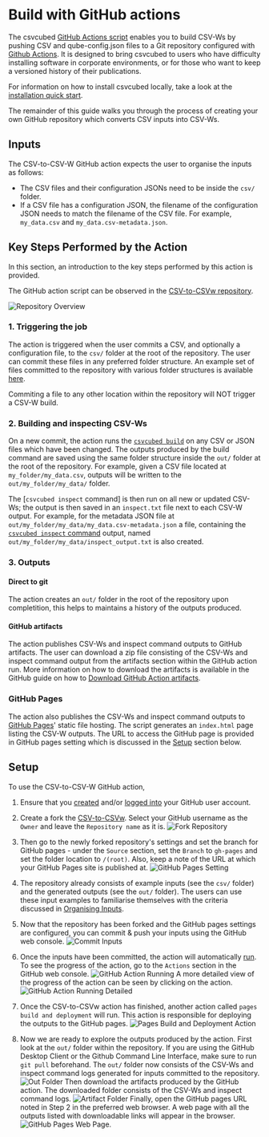 # Build with GitHub actions

The csvcubed [GitHub Actions script](https://github.com/GSS-Cogs/csv-to-csvw/blob/main/.github/workflows/csv-to-csvw.yml) enables you to build CSV-Ws by pushing CSV and qube-config.json files to a Git repository configured with [Github Actions](https://docs.github.com/en/actions). It is designed to bring csvcubed to users who have difficulty installing software in corporate environments, or for those who want to keep a versioned history of their publications.

For information on how to install csvcubed locally, take a look at the [installation quick start](../quick-start/installation.md).

The remainder of this guide walks you through the process of creating your own GitHub repository which converts CSV inputs into CSV-Ws.

## Inputs 

The CSV-to-CSV-W GitHub action expects the user to organise the inputs as follows:

* The CSV files and their configuration JSONs need to be inside the `csv/` folder.
* If a CSV file has a configuration JSON, the filename of the configuration JSON needs to match the filename of the CSV file. For example, `my_data.csv` and `my_data.csv-metadata.json`.

## Key Steps Performed by the Action

In this section, an introduction to the key steps performed by this action is provided.

The GitHub action script can be observed in the [CSV-to-CSVw repository](https://github.com/GSS-Cogs/csv-to-csvw).

![Repository Overview](../images/guides/csv-to-csvw-github-action/repo_overview.png)

### 1. Triggering the job

The action is triggered when the user commits a CSV, and optionally a configuration file, to the `csv/` folder at the root of the repository. The user can commit these files in any preferred folder structure. An example set of files committed to the repository with various folder structures is available [here](https://github.com/GSS-Cogs/csv-to-csvw/tree/main/csv).

Commiting a file to any other location within the repository will NOT trigger a CSV-W build.

### 2. Building and inspecting CSV-Ws

On a new commit, the action runs the [`csvcubed build`](command-line/build-command.md) on any CSV or JSON files which have been changed. The outputs produced by the build command are saved using the same folder structure inside the `out/` folder at the root of the repository. For example, given a CSV file located at `my_folder/my_data.csv`, outputs will be written to the `out/my_folder/my_data/` folder.

The [`csvcubed inspect` command] is then run on all new or updated CSV-Ws; the output is then saved in an `inspect.txt` file next to each CSV-W output. For example, for the metadata JSON file at `out/my_folder/my_data/my_data.csv-metadata.json` a file, containing the [`csvcubed inspect` command](command-line/inspect-command.md) output, named `out/my_folder/my_data/inspect_output.txt` is also created. 

### 3. Outputs

#### Direct to git 

The action creates an `out/` folder in the root of the repository upon completition, this helps to maintains a history of the outputs produced.

#### GitHub artifacts

The action publishes CSV-Ws and inspect command outputs to GitHub artifacts. The user can download a zip file consisting of the CSV-Ws and inspect command output from the artifacts section within the GitHub action run. More information on how to download the artifacts is available in the GitHub guide on how to [Download GitHub Action artifacts](https://docs.github.com/en/actions/managing-workflow-runs/downloading-workflow-artifacts).

### GitHub Pages

The action also publishes the CSV-Ws and inspect command outputs to [GitHub Pages](https://pages.github.com/)' static file hosting. The script generates an `index.html` page listing the CSV-W outputs. The URL to access the GitHub page is provided in GitHub pages setting which is discussed in the [Setup](#setup) section below.

## Setup

To use the CSV-to-CSV-W GitHub action,

1. Ensure that you [created](https://github.com/signup) and/or [logged into](https://github.com/login) your GitHub user account.

2. Create a fork the [CSV-to-CSVw](https://github.com/GSS-Cogs/csv-to-csvw). Select your GitHub username as the `Owner` and leave the `Repository name` as it is.
![Fork Repository](../images/guides/csv-to-csvw-github-action/fork_repository.png)

3. Then go to the newly forked repository's settings and set the branch for GitHub pages - under the `Source` section, set the `Branch` to `gh-pages` and set the folder location to `/(root)`. Also, keep a note of the URL at which your GitHub Pages site is published at.
![GitHub Pages Setting](../images/guides/csv-to-csvw-github-action/github_pages_setting.png)

4. The repository already consists of example inputs (see the `csv/` folder) and the generated outputs (see the `out/` folder). The users can use these input examples to familiarise themselves with the criteria discussed in [Organising Inputs](#organising-inputs).

5. Now that the repository has been forked and the GitHub pages settings are configured, you can commit & push your inputs using the GitHub web console.
![Commit Inputs](../images/guides/csv-to-csvw-github-action/commit_files.png)

6. Once the inputs have been committed, the action will automatically [run](#key-steps-performed-by-the-action). To see the progress of the action, go to the `Actions` section in the GitHub web console.
![GitHub Action Running](../images/guides/csv-to-csvw-github-action/action_running.png)
A more detailed view of the progress of the action can be seen by clicking on the action.
![GitHub Action Running Detailed](../images/guides/csv-to-csvw-github-action/action_running_detailed.png)

7. Once the CSV-to-CSVw action has finished, another action called `pages build and deployment` will run. This action is responsible for deploying the outputs to the GitHub pages.
![Pages Build and Deployment Action](../images/guides/csv-to-csvw-github-action/pages_build_action.png)

8. Now we are ready to explore the outputs produced by the action. First look at the `out/` folder within the repository. If you are using the GitHub Desktop Client or the Github Command Line Interface, make sure to run `git pull` beforehand. The `out/` folder now consists of the CSV-Ws and inspect command logs generated for inputs committed to the repository.
![Out Folder](../images/guides/csv-to-csvw-github-action/out_folder.png)
Then download the artifacts produced by the GitHub action. The downloaded folder consists of the CSV-Ws and inspect command logs.
![Artifact Folder](../images/guides/csv-to-csvw-github-action/Artifact_folder.png)
Finally, open the GitHub pages URL noted in Step 2 in the preferred web browser. A web page with all the outputs listed with downloadable links will appear in the browser.
![GitHub Pages Web Page](../images/guides/csv-to-csvw-github-action/github_pages_web_page.png).
